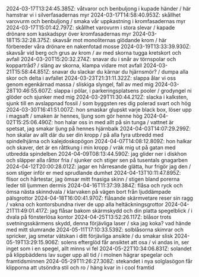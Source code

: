 2024-03-17T13:24:45.385Z: våtvaror och benbuljong i kupade händer / här hamstrar vi i silverfasadernas myr
2024-03-17T14:58:40.953Z: skållhet varovurm och benbuljong / smaka vår uppkastning i kromfasadernas myr
2024-03-17T15:01:42.797Z: skållhet varovurm i stora slevar / kapade drönare som kaskadspyr över kromfasadernas myr
2024-03-18T15:32:28.375Z: skavsår mot monoliternas glödande krom / här förbereder våra drönare en nakenfotad mosse
2024-03-19T13:33:39.930Z: skavsår vid berg och grus av krom / av med skorna tugga kretskort och avfall
2024-03-20T15:20:32.274Z: snavar du i snår av törnspolar och koppartråd? / släng av skorna, klampa vidare mot avfall
2024-03-21T15:58:44.851Z: snavar du slackar du kärnar du hjärnsmör? / dumpa alla skor och delta i avfallet
2024-03-23T21:31:11.322Z: slappa ålar vi oss genom egenkärnad massa / sliskiga slyngel, fall av med mig 
2024-03-28T10:46:55.607Z: slappa i pölar, i parkeringsplatsens pooler / grodyngel ni glöder och sjunker med mig
2024-03-29T11:30:44.212Z: slacka i kalksten, sjunk till en avslappnad fossil / som byggsten res dig polerad svart och hög
2024-03-30T16:41:51.007Z: hon smaskar glupskt varje black box, löser upp i magsaft / smaken är hennes, ljung som gör henne hög
2024-04-02T15:25:06.490Z: hon halar oss in med allt på sin tunga / vattnet är spetsat, jag smakar ljung på hennes hjärnbalk
2024-04-03T14:07:29.299Z: hon skalar av allt där du ser din kropp / på alla fyra utbredd med spindelhjärna och kalejdoskopögon
2024-04-07T14:08:12.809Z: hon halkar och skaver, det är en råttkung i min kropp / vräk mig ut på gatan med utbredda spindelben
2024-04-09T08:13:44.590Z: jag glider ner i diskhon och släpper alla råttor fria / sjunker och stiger sen på tusentals gnagarben
2024-04-12T20:00:28.012Z: jagar en hårresande glätta, hur frigör jag den / som stiger inför er med sprudlande dumhet
2024-04-13T10:11:47.895Z: flisor och hårtestar, jag ömsar mitt fnasiga skinn / stigen bland porerna leder till ljummen dermis
2024-04-16T11:37:39.384Z: flåsa och ryck och ömsa nästa skinndvala / klarvaken på vägen bort från ljuddämpade pälsgrottor
2024-04-18T16:00:41.970Z: flåsande skärmvetare reser sin ragg / vakna och kontorsbundna river de upp alla heltäckningsgrottor
2024-04-21T11:49:01.417Z: jag flåsar bakom skärmskydd och din platta spegelblick / i dvala på fönsterlösa kontor
2024-04-25T13:52:26.117Z: blåsor trots svetningsskärmens skydd, denna förjävliga laser / ska jag koka? vad hände med mitt slumrande 
2024-05-11T17:10:33.539Z: solblåsorna skimrar och spricker, jag smetar vätskan i ditt förjävliga ansikte / du smakar slisk
2024-05-19T13:29:15.906Z: solens efterglöd får ansiktet att osa / vi andas in, ser inget som i en spegel, allt minns vi fel
2024-05-22T10:34:06.831Z: solandet på klippbäddens lav suger upp all tid / i molnen hägrar spegelar och framtidsminnen
2024-05-29T11:26:27.308Z: stekandet i nya solglasögon får klipporna att utsöndra stil och ro / häng kvar in i cool framtid
